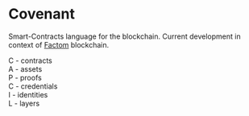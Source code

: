 # Covenant

Smart-Contracts language for the blockchain. Current development in context of [Factom](https://www.factomprotocol.org/) blockchain. 

C - contracts  
A - assets  
P - proofs  
C - credentials  
I - identities  
L - layers  
